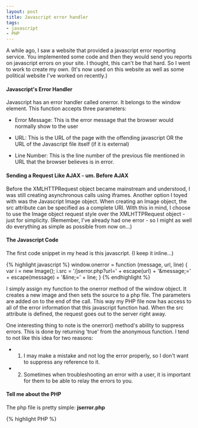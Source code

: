 ```yaml
---
layout: post
title: Javascript error handler
tags:
- javascript
- PHP
---
```


A while ago, I saw a website that provided a javascript error reporting service.  You implemented some code and then they would send you reports on javascript errors on your site.  I thought, this can't be that hard.  So I went to work to create my own.  (It's now used on this website as well as some political website I've worked on recently.)

#### Javascript's Error Handler

Javascript has an error handler called onerror.  It belongs to the window element.  This function accepts three parameters:




  * Error Message: This is the error message that the browser would normally show to the user


  * URL: This is the URL of the page with the offending javascript OR the URL of the Javascript file itself (if it is external)


  * Line Number: This is the line number of the previous file mentioned in URL that the browser believes is in error.





#### Sending a Request Like AJAX - um. Before AJAX


Before the XMLHTTPRequest object became mainstream and understood, I was still creating asynchronous calls using iframes.  Another option I toyed with was the Javascript Image object.  When creating an Image object, the src attribute can be specified as a complete URI.  With this in mind, I choose to use the Image object request style over the XMLHTTPRequest object - just for simplicity. (Remember, I've already had one error - so I might as well do everything as simple as possible from now on...)


#### The Javascript Code


The first code snippet in my head is this javascript.  (I keep it inline...)

{% highlight javascript %}
window.onerror = function (message, url, line) {
    var i = new Image();
    i.src = '/jserror.php?url=' + escape(url) + '&message;=' + escape(message) + '&line;=' + line;
}
{% endhighlight %}


I simply assign my function to the onerror method of the window object.  It creates a new image and then sets the source to a php file.  The parameters are added on to the end of the call.  This way my PHP file now has access to all of the error information that this javascript function had.  When the src attribute is defined, the request goes out to the server right away.

One interesting thing to note is the onerror() method's ability to suppress errors.  This is done by returning 'true' from the anonymous function.  I tend to not like this idea for two reasons:


  * 1) I may make a mistake and not log the error properly, so I don't want to suppress any reference to it.


  * 2) Sometimes when troubleshooting an error with a user, it is important for them to be able to relay the errors to you.


#### Tell me about the PHP


The php file is pretty simple:
**jserror.php**

{% highlight PHP %}
<?php    
$message = "Javascript Error: {$_GET['message']} ||";
$message .= " URL: {$_GET['URL']} ({$_SERVER['HTTP_REFERER']}) || ";
$message .= " Line: {$_GET['line']} ||";
$message .= " User Agent: {$_SERVER['HTTP_USER_AGENT']}";

error_log($message);
{% endhighlight %}
    

In addition to the three parameters that the Javascript Image request sent, I am also tracking the HTTP_REFERER and the HTTP_USER_AGENT.  The referrer is useful because sometimes the URL is actually the javascript file itself.  Then, I can tell what page was loading that javascript file that caused an error.  The user agent was also useful to determine which browsers my javascript is erroring in.

Finally, I send this to the error log defined by PHP.  This way, when reviewing my logs, I can now see my javascript errors along with my PHP errors.
